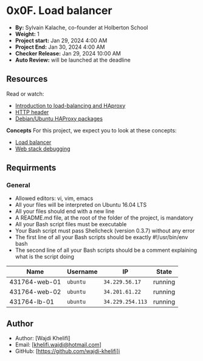 # 0x0F. Load balancer

- **By:** Sylvain Kalache, co-founder at Holberton School
- **Weight:** 1
- **Project start:** Jan 29, 2024 4:00 AM
- **Project End:** Jan 30, 2024 4:00 AM
- **Checker Release:** Jan 29, 2024 10:00 AM
- **Auto Review:** will be launched at the deadline

## Resources
Read or watch:

- [Introduction to load-balancing and HAproxy](https://intranet.alxswe.com/rltoken/B7f3oz8i3Xvvom_YQZzLnQ)
- [HTTP header](https://www.techopedia.com/definition/27178/http-header)
- [Debian/Ubuntu HAProxy packages](https://intranet.alxswe.com/rltoken/2VRAgtKKR9g6Xfb0xzGiSg)

**Concepts**
For this project, we expect you to look at these concepts:

- [Load balancer](https://intranet.alxswe.com/concepts/46)
- [Web stack debugging](https://intranet.alxswe.com/concepts/68)

## Requirments
### General

- Allowed editors: vi, vim, emacs
- All your files will be interpreted on Ubuntu 16.04 LTS
- All your files should end with a new line
- A README.md file, at the root of the folder of the project, is mandatory
- All your Bash script files must be executable
- Your Bash script must pass Shellcheck (version 0.3.7) without any error
- The first line of all your Bash scripts should be exactly #!/usr/bin/env bash
- The second line of all your Bash scripts should be a comment explaining what is the script doing

<table class="table table-s">
   <thead>
      <tr>
	<th>Name</th>
	<th>Username</th>
	<th>IP</th>
	<th>State</th>
      </tr>
   </thead>

   <tbody>
      <tr>
	<td>431764-web-01</td>
	<td><code>ubuntu</code></td>
	<td><code>34.229.56.17</code></td>
	<td>running</td>
      </tr>
      <tr>
	<td>431764-web-02</td>
	<td><code>ubuntu</code></td>
	<td><code>34.201.61.22</code></td>
	<td>running</td>
      </tr>
      <tr>
        <td>431764-lb-01</td>
        <td><code>ubuntu</code></td>
        <td><code>34.229.254.113</code></td>
        <td>running</td>
      </tr>
   </tbody>
</table>

## Author
- Author: [Wajdi Khelifi]
- Email: [khelifi.wajdi@hotmail.com]
- GitHub: [https://github.com/wajdi-khelifi]i
